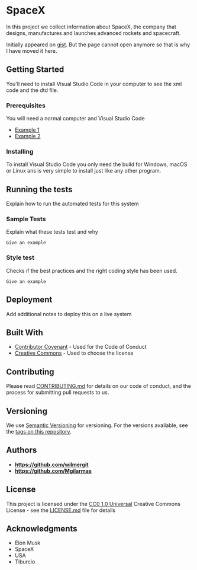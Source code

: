 # SpaceX

In this project we collect information about SpaceX, the company that
designs, manufactures and launches advanced rockets and spacecraft.

Initially appeared on
[gist](https://gist.github.com/PurpleBooth/109311bb0361f32d87a2). But the page cannot open anymore so that is why I have moved it here.

## Getting Started

You'll need to install Visual Studio Code in your computer to
see the xml code and the dtd file.

### Prerequisites

You will need a normal computer and Visual Studio Code 
- [Example 1](https://www.mediamarkt.es/es/category/portátiles-153.html)
- [Example 2](https://code.visualstudio.com)

### Installing

To install Visual Studio Code you only need the build for Windows, macOS
or Linux ans is very simple to install just like any other program.

## Running the tests

Explain how to run the automated tests for this system

### Sample Tests

Explain what these tests test and why

    Give an example

### Style test

Checks if the best practices and the right coding style has been used.

    Give an example

## Deployment

Add additional notes to deploy this on a live system

## Built With

  - [Contributor Covenant](https://www.contributor-covenant.org/) - Used
    for the Code of Conduct
  - [Creative Commons](https://creativecommons.org/) - Used to choose
    the license

## Contributing

Please read [CONTRIBUTING.md](CONTRIBUTING.md) for details on our code
of conduct, and the process for submitting pull requests to us.

## Versioning

We use [Semantic Versioning](http://semver.org/) for versioning. For the versions
available, see the [tags on this
repository](https://github.com/PurpleBooth/a-good-readme-template/tags).

## Authors

  - **https://github.com/wilmergit**
  - **https://github.com/Mgilarmas**

## License

This project is licensed under the [CC0 1.0 Universal](LICENSE.md)
Creative Commons License - see the [LICENSE.md](LICENSE.md) file for
details

## Acknowledgments

  - Elon Musk
  - SpaceX
  - USA
  - Tiburcio